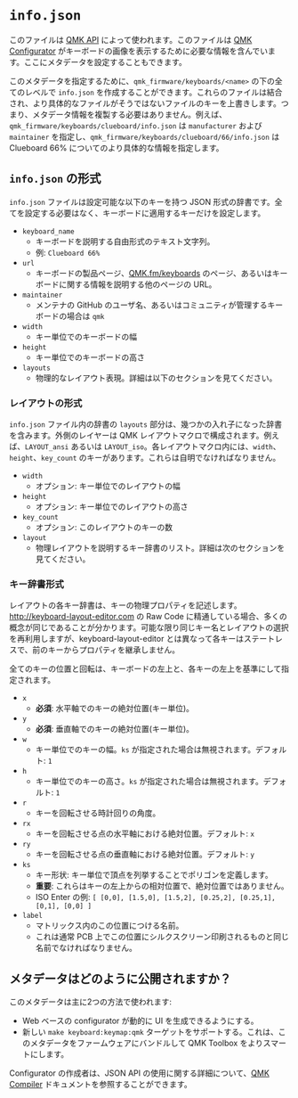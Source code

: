 # `info.json`

<!---
  original document: 0.10.33:docs/reference_info_json.md
  git diff 0.10.33 HEAD -- docs/reference_info_json.md | cat
-->

このファイルは [QMK API](https://github.com/qmk/qmk_api) によって使われます。このファイルは [QMK Configurator](https://config.qmk.fm/) がキーボードの画像を表示するために必要な情報を含んでいます。ここにメタデータを設定することもできます。

このメタデータを指定するために、`qmk_firmware/keyboards/<name>` の下の全てのレベルで `info.json` を作成することができます。これらのファイルは結合され、より具体的なファイルがそうではないファイルのキーを上書きします。つまり、メタデータ情報を複製する必要はありません。例えば、`qmk_firmware/keyboards/clueboard/info.json` は `manufacturer` および `maintainer` を指定し、`qmk_firmware/keyboards/clueboard/66/info.json` は Clueboard 66% についてのより具体的な情報を指定します。

## `info.json` の形式

`info.json` ファイルは設定可能な以下のキーを持つ JSON 形式の辞書です。全てを設定する必要はなく、キーボードに適用するキーだけを設定します。

* `keyboard_name`
   * キーボードを説明する自由形式のテキスト文字列。
   * 例: `Clueboard 66%`
* `url`
   * キーボードの製品ページ、[QMK.fm/keyboards](https://qmk.fm/keyboards) のページ、あるいはキーボードに関する情報を説明する他のページの URL。
* `maintainer`
   * メンテナの GitHub のユーザ名、あるいはコミュニティが管理するキーボードの場合は `qmk`
* `width`
   * キー単位でのキーボードの幅
* `height`
   * キー単位でのキーボードの高さ
* `layouts`
   * 物理的なレイアウト表現。詳細は以下のセクションを見てください。

### レイアウトの形式

`info.json` ファイル内の辞書の `layouts` 部分は、幾つかの入れ子になった辞書を含みます。外側のレイヤーは QMK レイアウトマクロで構成されます。例えば、`LAYOUT_ansi` あるいは `LAYOUT_iso`。各レイアウトマクロ内には、`width`、 `height`、`key_count` のキーがあります。これらは自明でなければなりません。

* `width`
   * オプション: キー単位でのレイアウトの幅
* `height`
   * オプション: キー単位でのレイアウトの高さ
* `key_count`
   * オプション: このレイアウトのキーの数
* `layout`
   * 物理レイアウトを説明するキー辞書のリスト。詳細は次のセクションを見てください。

### キー辞書形式

レイアウトの各キー辞書は、キーの物理プロパティを記述します。<http://keyboard-layout-editor.com> の Raw Code に精通している場合、多くの概念が同じであることが分かります。可能な限り同じキー名とレイアウトの選択を再利用しますが、keyboard-layout-editor とは異なって各キーはステートレスで、前のキーからプロパティを継承しません。

全てのキーの位置と回転は、キーボードの左上と、各キーの左上を基準にして指定されます。

* `x`
   * **必須**: 水平軸でのキーの絶対位置(キー単位)。
* `y`
   * **必須**: 垂直軸でのキーの絶対位置(キー単位)。
* `w`
   * キー単位でのキーの幅。`ks` が指定された場合は無視されます。デフォルト: `1`
* `h`
   * キー単位でのキーの高さ。`ks` が指定された場合は無視されます。デフォルト: `1`
* `r`
   * キーを回転させる時計回りの角度。
* `rx`
   * キーを回転させる点の水平軸における絶対位置。デフォルト: `x`
* `ry`
   * キーを回転させる点の垂直軸における絶対位置。デフォルト: `y`
* `ks`
   * キー形状: キー単位で頂点を列挙することでポリゴンを定義します。
   * **重要**: これらはキーの左上からの相対位置で、絶対位置ではありません。
   * ISO Enter の例: `[ [0,0], [1.5,0], [1.5,2], [0.25,2], [0.25,1], [0,1], [0,0] ]`
* `label`
   * マトリックス内のこの位置につける名前。
   * これは通常 PCB 上でこの位置にシルクスクリーン印刷されるものと同じ名前でなければなりません。

## メタデータはどのように公開されますか？

このメタデータは主に2つの方法で使われます:

* Web ベースの configurator が動的に UI を生成できるようにする。
* 新しい `make keyboard:keymap:qmk` ターゲットをサポートする。これは、このメタデータをファームウェアにバンドルして QMK Toolbox をよりスマートにします。

Configurator の作成者は、JSON API の使用に関する詳細について、[QMK Compiler](https://docs.api.qmk.fm/using-the-api) ドキュメントを参照することができます。
